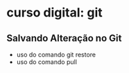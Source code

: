 
# curso digital: git

## Salvando Alteração no Git  

* uso do comando git restore
* uso do comando pull
